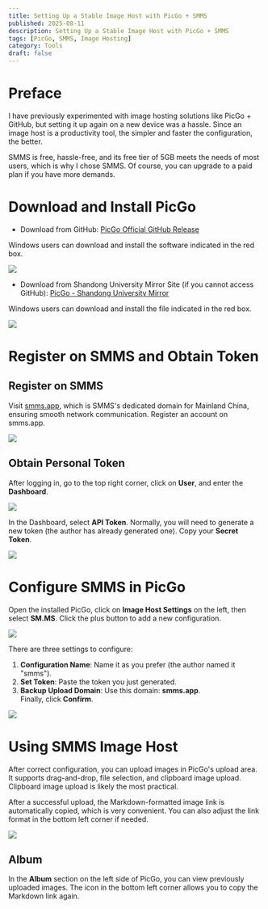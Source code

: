 ```yaml
---
title: Setting Up a Stable Image Host with PicGo + SMMS
published: 2025-08-11
description: Setting Up a Stable Image Host with PicGo + SMMS
tags: [PicGo, SMMS, Image Hosting]
category: Tools
draft: false
---
```


# Preface

I have previously experimented with image hosting solutions like PicGo + GitHub, but setting it up again on a new device was a hassle. Since an image host is a productivity tool, the simpler and faster the configuration, the better.

SMMS is free, hassle-free, and its free tier of 5GB meets the needs of most users, which is why I chose SMMS. Of course, you can upgrade to a paid plan if you have more demands.

# Download and Install PicGo

- Download from GitHub: [PicGo Official GitHub Release](https://github.com/Molunerfinn/PicGo/releases)

Windows users can download and install the software indicated in the red box.

![](https://pic1.zhimg.com/v2-31c01e6b949f331ac8d8dc3d2b4b8bc6_r.jpg)

- Download from Shandong University Mirror Site (if you cannot access GitHub): [PicGo - Shandong University Mirror](https://mirrors.sdu.edu.cn/github-release/1713403144/github-release/Molunerfinn_PicGo/v2.3.1/)

Windows users can download and install the file indicated in the red box.

![](https://pic2.zhimg.com/v2-21372e0552d4089985cbd582ae695f6b_r.jpg)

# Register on SMMS and Obtain Token

## Register on SMMS

Visit [smms.app](http://smms.app), which is SMMS's dedicated domain for Mainland China, ensuring smooth network communication. Register an account on smms.app.

![](https://picx.zhimg.com/v2-8c5cefdf9878fd514385c383f09edd4f_r.jpg)

## Obtain Personal Token

After logging in, go to the top right corner, click on **User**, and enter the **Dashboard**.

![](https://picx.zhimg.com/v2-3c59a4b24bbe88e641a91fa348fcba2f_r.jpg)

In the Dashboard, select **API Token**. Normally, you will need to generate a new token (the author has already generated one). Copy your **Secret Token**.

![](https://pica.zhimg.com/v2-4f01a6322b7043f19420f76a9d2f19f0_r.jpg)

# Configure SMMS in PicGo

Open the installed PicGo, click on **Image Host Settings** on the left, then select **SM.MS**. Click the plus button to add a new configuration.

![](https://pic1.zhimg.com/v2-1815bb6f4b0f7c5d415bf3b8f019d39e_r.jpg)

There are three settings to configure:  
1. **Configuration Name**: Name it as you prefer (the author named it "smms").  
2. **Set Token**: Paste the token you just generated.  
3. **Backup Upload Domain**: Use this domain: **smms.app**.  
Finally, click **Confirm**.

![](https://pica.zhimg.com/v2-de08ba7669f1b1303881d1ec24a174d0_r.jpg)

# Using SMMS Image Host

After correct configuration, you can upload images in PicGo's upload area. It supports drag-and-drop, file selection, and clipboard image upload. Clipboard image upload is likely the most practical.

After a successful upload, the Markdown-formatted image link is automatically copied, which is very convenient. You can also adjust the link format in the bottom left corner if needed.

![](https://pic3.zhimg.com/v2-2c57b4fc7e510fae32e927f38995f2d6_r.jpg)

## Album

In the **Album** section on the left side of PicGo, you can view previously uploaded images. The icon in the bottom left corner allows you to copy the Markdown link again.